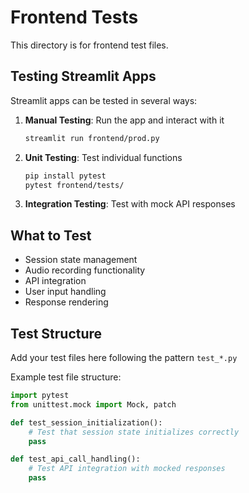 # Frontend Tests

This directory is for frontend test files.

## Testing Streamlit Apps

Streamlit apps can be tested in several ways:

1. **Manual Testing**: Run the app and interact with it
   ```bash
   streamlit run frontend/prod.py
   ```

2. **Unit Testing**: Test individual functions
   ```bash
   pip install pytest
   pytest frontend/tests/
   ```

3. **Integration Testing**: Test with mock API responses

## What to Test

- Session state management
- Audio recording functionality
- API integration
- User input handling
- Response rendering

## Test Structure

Add your test files here following the pattern `test_*.py`

Example test file structure:
```python
import pytest
from unittest.mock import Mock, patch

def test_session_initialization():
    # Test that session state initializes correctly
    pass

def test_api_call_handling():
    # Test API integration with mocked responses
    pass
```
